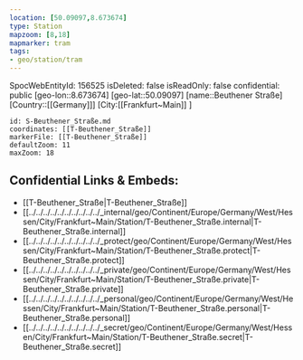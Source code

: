 ```yaml
---
location: [50.09097,8.673674]
type: Station 
mapzoom: [8,18] 
mapmarker: tram 
tags:
- geo/station/tram
---
```

SpocWebEntityId: 156525
isDeleted: false
isReadOnly: false
confidential: public
[geo-lon::8.673674]
[geo-lat::50.09097]
[name::Beuthener Straße]
[Country::[[Germany]]]
[City:[[Frankfurt~Main]] ]


```leaflet
id: S-Beuthener_Straße.md
coordinates: [[T-Beuthener_Straße]]
markerFile: [[T-Beuthener_Straße]]
defaultZoom: 11 
maxZoom: 18
```


## Confidential Links & Embeds: 
- [[T-Beuthener_Straße|T-Beuthener_Straße]] 
- [[../../../../../../../../../../_internal/geo/Continent/Europe/Germany/West/Hessen/City/Frankfurt~Main/Station/T-Beuthener_Straße.internal|T-Beuthener_Straße.internal]] 
- [[../../../../../../../../../../_protect/geo/Continent/Europe/Germany/West/Hessen/City/Frankfurt~Main/Station/T-Beuthener_Straße.protect|T-Beuthener_Straße.protect]] 
- [[../../../../../../../../../../_private/geo/Continent/Europe/Germany/West/Hessen/City/Frankfurt~Main/Station/T-Beuthener_Straße.private|T-Beuthener_Straße.private]] 
- [[../../../../../../../../../../_personal/geo/Continent/Europe/Germany/West/Hessen/City/Frankfurt~Main/Station/T-Beuthener_Straße.personal|T-Beuthener_Straße.personal]] 
- [[../../../../../../../../../../_secret/geo/Continent/Europe/Germany/West/Hessen/City/Frankfurt~Main/Station/T-Beuthener_Straße.secret|T-Beuthener_Straße.secret]] 
